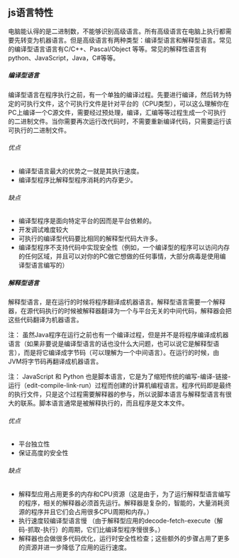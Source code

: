 ## js语言特性

电脑能认得的是二进制数，不能够识别高级语言。所有高级语言在电脑上执行都需要先转变为机器语言。但是高级语言有两种类型：编译型语言和解释型语言。常见的编译型语言语言有C/C++、Pascal/Object 等等。常见的解释性语言有python、JavaScript，Java，C#等等。

##### 编译型语言

编译型语言在程序执行之前，有一个单独的编译过程。先要进行编译，然后转为特定的可执行文件，这个可执行文件是针对平台的（CPU类型），可以这么理解你在PC上编译一个C源文件，需要经过预处理，编译，汇编等等过程生成一个可执行的二进制文件。当你需要再次运行改代码时，不需要重新编译代码，只需要运行该可执行的二进制文件。

###### 优点
* 编译型语言最大的优势之一就是其执行速度。
* 编译型程序比解释型程序消耗的内存更少。

###### 缺点
* 编译型程序是面向特定平台的因而是平台依赖的。
* 开发调试难度较大
* 可执行的编译型代码要比相同的解释型代码大许多。
* 编译型程序不支持代码中实现安全性（例如，一个编译型的程序可以访问内存的任何区域，并且可以对你的PC做它想做的任何事情，大部分病毒是使用编译型语言编写的）

##### 解释型语言

解释型语言，是在运行的时候将程序翻译成机器语言。解释型语言需要一个解释器，在源代码执行的时候被解释器翻译为一个与平台无关的中间代码，解释器会把这些代码翻译为机器语言。

注： 虽然Java程序在运行之前也有一个编译过程，但是并不是将程序编译成机器语言（如果非要说是编译型语言的话也没什么大问题，也可以说它是解释型语言），而是将它编译成字节码（可以理解为一个中间语言）。在运行的时候，由JVM将字节码再翻译成机器语言。

注： JavaScript 和 Python 也是脚本语言，它是为了缩短传统的编写-编译-链接-运行（edit-compile-link-run）过程而创建的计算机编程语言。程序代码即是最终的执行文件，只是这个过程需要解释器的参与，所以说脚本语言与解释型语言有很大的联系。脚本语言通常是被解释执行的，而且程序是文本文件。

###### 优点
* 平台独立性
* 保证高度的安全性

###### 缺点
* 解释型应用占用更多的内存和CPU资源（这是由于，为了运行解释型语言编写的程序，相关的解释器必须首先运行。解释器是复杂的，智能的，大量消耗资源的程序并且它们会占用很多CPU周期和内存。）
* 执行速度较编译型语言慢 （由于解释型应用的decode-fetch-execute（解码-抓取-执行）的周期，它们比编译型程序慢很多。）
* 解释器也会做很多代码优化，运行时安全性检查；这些额外的步骤占用了更多的资源并进一步降低了应用的运行速度。